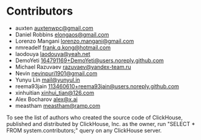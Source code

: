 # Contributors

* auxten  [auxtenwpc@gmail.com](mailto:auxtenwpc@gmail.com)
* Daniel Robbins  [elongaos@gmail.com](mailto:elongaos@gmail.com)
* Lorenzo Mangani  [lorenzo.mangani@gmail.com](mailto:lorenzo.mangani@gmail.com)
* nmreadelf  [frank.q.kong@hotmail.com](mailto:frank.q.kong@hotmail.com)
* laodouya  [laodouya@yeah.net](mailto:laodouya@yeah.net)
* DemoYeti  [164791169+DemoYeti@users.noreply.github.com](mailto:164791169+DemoYeti@users.noreply.github.com)
* Michael Razuvaev  [razuvaev@yandex-team.ru](mailto:razuvaev@yandex-team.ru)
* Nevin  [nevinpuri1901@gmail.com](mailto:nevinpuri1901@gmail.com)
* Yunyu Lin  [mail@yunyul.in](mailto:mail@yunyul.in)
* reema93jain  [113460610+reema93jain@users.noreply.github.com](mailto:113460610+reema93jain@users.noreply.github.com)
* xinhuitian  [xinhui_tian@126.com](mailto:xinhui_tian@126.com)
* Alex Bocharov  [alex@x.ai](mailto:alex@x.ai)
* meastham [meastham@ramp.com](mailto:meastham@ramp.com)


To see the list of authors who created the source code of ClickHouse, published and distributed by ClickHouse, Inc. as the owner,
run "SELECT * FROM system.contributors;" query on any ClickHouse server.
